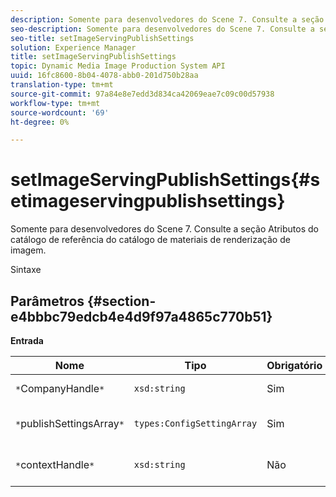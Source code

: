 ```yaml
---
description: Somente para desenvolvedores do Scene 7. Consulte a seção Atributos do catálogo de referência do catálogo de materiais de renderização de imagem.
seo-description: Somente para desenvolvedores do Scene 7. Consulte a seção Atributos do catálogo de referência do catálogo de materiais de renderização de imagem.
seo-title: setImageServingPublishSettings
solution: Experience Manager
title: setImageServingPublishSettings
topic: Dynamic Media Image Production System API
uuid: 16fc8600-8b04-4078-abb0-201d750b28aa
translation-type: tm+mt
source-git-commit: 97a84e8e7edd3d834ca42069eae7c09c00d57938
workflow-type: tm+mt
source-wordcount: '69'
ht-degree: 0%

---
```



# setImageServingPublishSettings{#setimageservingpublishsettings}

Somente para desenvolvedores do Scene 7. Consulte a seção Atributos do catálogo de referência do catálogo de materiais de renderização de imagem.

Sintaxe

## Parâmetros {#section-e4bbbc79edcb4e4d9f97a4865c770b51}

**Entrada**

| Nome | Tipo | Obrigatório | Descrição |
|---|---|---|---|
| `*`CompanyHandle`*` | `xsd:string` | Sim | Alça da empresa. |
| `*`publishSettingsArray`*` | `types:ConfigSettingArray` | Sim | Somente para desenvolvedores do Scene 7. |
| `*`contextHandle`*` | `xsd:string` | Não | Lidar com o contexto de publicação. |

